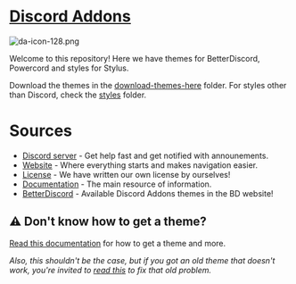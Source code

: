 # [Discord Addons](https://discord-addons.github.io/main)

![da-icon-128.png](https://user-images.githubusercontent.com/87938141/128053815-82893338-c843-4b98-86ff-f8f3aee76fb2.png)

Welcome to this repository! Here we have themes for BetterDiscord, Powercord and styles for Stylus.

Download the themes in the [download-themes-here](https://github.com/discord-addons/discord-addons/tree/master/download-themes-here) folder. For styles other than Discord, check the [styles](https://github.com/discord-addons/discord-addons/tree/master/styles) folder.

# Sources

- [Discord server](https://dsc.gg/strawmi) - Get help fast and get notified with announements.
- [Website](https://discord-addons.github.io/main) - Where everything starts and makes navigation easier.
- [License](https://github.com/discord-addons/discord-addons/blob/master/LICENSE.md) - We have written our own license by ourselves!
- [Documentation](https://8io.gitbook.io/discord-addons/) - The main resource of information.
- [BetterDiscord](https://betterdiscord.app/developer/discord-addons) - Available Discord Addons themes in the BD website!

## ⚠ Don't know how to get a theme?

[Read this documentation](https://8io.gitbook.io/discord-addons/get-a-theme/download-a-theme) for how to get a theme and more.

*Also, this shouldn't be the case, but if you got an old theme that doesn't work, you're invited to [read this](https://8io.gitbook.io/discord-addons/outdated-themes/update-an-outdated-theme) to fix that old problem.*

